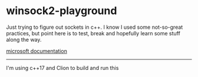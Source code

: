 # winsock2-playground

Just trying to figure out sockets in c++.
I know I used some not-so-great practices, but point here is to test, break and hopefully learn some stuff along the way.

[microsoft documentation](https://learn.microsoft.com/en-us/windows/win32/api/_winsock/#functions)

--- 

I'm using c++17 and Clion to build and run this
